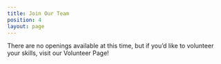 ```yaml
---
title: Join Our Team
position: 4
layout: page
---
```


There are no openings available at this time, but if you’d like to volunteer your skills, visit our Volunteer Page!
